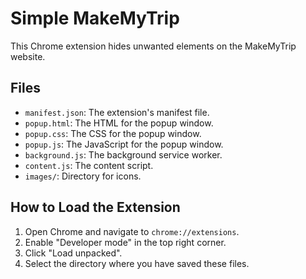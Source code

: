 # Simple MakeMyTrip

This Chrome extension hides unwanted elements on the MakeMyTrip website.

## Files

*   `manifest.json`: The extension's manifest file.
*   `popup.html`: The HTML for the popup window.
*   `popup.css`: The CSS for the popup window.
*   `popup.js`: The JavaScript for the popup window.
*   `background.js`: The background service worker.
*   `content.js`: The content script.
*   `images/`: Directory for icons.

## How to Load the Extension

1.  Open Chrome and navigate to `chrome://extensions`.
2.  Enable "Developer mode" in the top right corner.
3.  Click "Load unpacked".
4.  Select the directory where you have saved these files.
